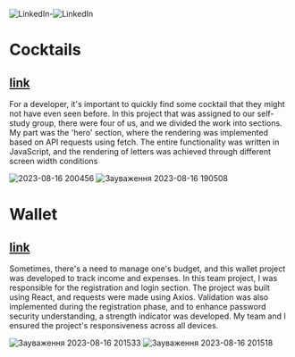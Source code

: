 

![LinkedIn](https://github.com/Zhe1a/Zhe1a/assets/108029808/65c754f7-692b-4f8a-a413-cb3edf121e62)-![LinkedIn](https://www.linkedin.com/in/yevgeny-melnyk-831158259/)

# Cocktails
## [link](https://github.com/Zhe1a/Cocktails)
For a developer, it's important to quickly find some cocktail that they might not have even seen before. In this project that was assigned to our self-study group, there were four of us, and we divided the work into sections.
My part was the 'hero' section, where the rendering was implemented based on API requests using fetch. The entire functionality was written in JavaScript, and the rendering of letters was achieved through different screen width conditions

![2023-08-16 200456](https://github.com/Zhe1a/Zhe1a/assets/108029808/7186045c-9a47-4c9e-84d9-66400798b74a)
![Зауваження 2023-08-16 190508](https://github.com/Zhe1a/Zhe1a/assets/108029808/77d74b7c-6c92-497e-824f-e9a2578f681e)


# Wallet
## [link](https://github.com/Zhe1a/Wallet)
Sometimes, there's a need to manage one's budget, and this wallet project was developed to track income and expenses. In this team project, I was responsible for the registration and login section. The project was built using React, and requests were made using Axios.
Validation was also implemented during the registration phase, and to enhance password security understanding, a strength indicator was developed. My team and I ensured the project's responsiveness across all devices.

![Зауваження 2023-08-16 201533](https://github.com/Zhe1a/Zhe1a/assets/108029808/35149206-7b3a-46fe-ba09-68fdde919e50)
![Зауваження 2023-08-16 201518](https://github.com/Zhe1a/Zhe1a/assets/108029808/3840ca5c-8f5d-4609-8393-3b63576da73c)




<!--


**Zhe1a/Zhe1a** is a ✨ _special_ ✨ repository because its `README.md` (this file) appears on your GitHub profile.

Here are some ideas to get you started:

- 🔭 I’m currently working on ...
- 🌱 I’m currently learning ...
- 👯 I’m looking to collaborate on ...
- 🤔 I’m looking for help with ...
- 💬 Ask me about ...

- 📫 How to reach me: ...
- 😄 Pronouns: ...
- ⚡ Fun fact: ...!
2)

-->
